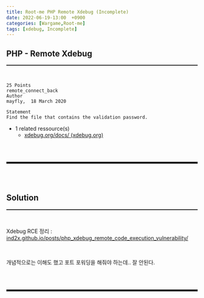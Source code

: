 ```yaml
---
title: Root-me PHP Remote Xdebug (Incomplete)
date: 2022-06-19-13:00  +0900
categories: [Wargame,Root-me]
tags: [xdebug, Incomplete]
---
```


## PHP - Remote Xdebug
<hr style="border-top: 1px solid;"><br>

```
25 Points
remote_connect_back
Author
mayfly,  18 March 2020

Statement
Find the file that contains the validation password.
```

+ 1 related ressource(s)
  + <a href="https://xdebug.org/docs/" target="_blank">xdebug.org/docs/ (xdebug.org)</a>

<br><br>
<hr style="border: 2px solid;">
<br><br>

## Solution
<hr style="border-top: 1px solid;"><br>

Xdebug RCE 정리
: <a href="https://ind2x.github.io/posts/php_xdebug_remote_code_execution_vulnerability/" target="_blank">ind2x.github.io/posts/php_xdebug_remote_code_execution_vulnerability/</a>

<br>

개념적으로는 이해도 했고 포트 포워딩을 해줘야 하는데.. 잘 안된다.

<br><br>
<hr style="border: 2px solid;">
<br><br>
